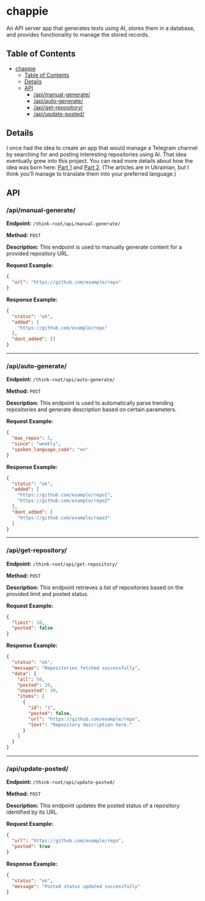 # chappie

An API server app that generates texts using AI, stores them in a database, and provides functionality to manage the stored records.

## Table of Contents
- [chappie](#chappie)
  - [Table of Contents](#table-of-contents)
  - [Details](#details)
  - [API](#api)
    - [/api/manual-generate/](#apimanual-generate)
    - [/api/auto-generate/](#apiauto-generate)
    - [/api/get-repository/](#apiget-repository)
    - [/api/update-posted/](#apiupdate-posted)

## Details

I once had the idea to create an app that would manage a Telegram channel by searching for and posting interesting repositories using AI. That idea eventually grew into this project. You can read more details about how the idea was born here: [Part 1](https://drukarnia.com.ua/articles/yak-chatgpt-vede-za-mene-kanal-v-telegram-i-u-nogo-ce-maizhe-vikhodit-chastina-1-VywRW) and [Part 2](https://drukarnia.com.ua/articles/yak-chatgpt-vede-za-mene-kanal-v-telegram-i-u-nogo-ce-maizhe-vikhodit-chastina-2-X9Yjz). (The articles are in Ukrainian, but I think you’ll manage to translate them into your preferred language.)

## API

### /api/manual-generate/

**Endpoint:** `/think-root/api/manual-generate/`

**Method:** `POST`

**Description:** This endpoint is used to manually generate content for a provided repository URL.

**Request Example:**
```json
{
  "url": "https://github.com/example/repo"
}
```

**Response Example:**
```json
{
  "status": "ok",
  "added": [
    "https://github.com/example/repo"
  ],
  "dont_added": []
}
```

---

### /api/auto-generate/

**Endpoint:** `/think-root/api/auto-generate/`

**Method:** `POST`

**Description:** This endpoint is used to automatically parse trending repositories and generate description based on certain parameters.

**Request Example:**
```json
{
  "max_repos": 5,
  "since": "weekly",
  "spoken_language_code": "en"
}
```

**Response Example:**
```json
{
  "status": "ok",
  "added": [
    "https://github.com/example/repo1",
    "https://github.com/example/repo2"
  ],
  "dont_added": [
    "https://github.com/example/repo3"
  ]
}
```

---

### /api/get-repository/

**Endpoint:** `/think-root/api/get-repository/`

**Method:** `POST`

**Description:** This endpoint retrieves a list of repositories based on the provided limit and posted status.

**Request Example:**
```json
{
  "limit": 10,
  "posted": false
}
```

**Response Example:**
```json
{
  "status": "ok",
  "message": "Repositories fetched successfully",
  "data": {
    "all": 50,
    "posted": 20,
    "unposted": 30,
    "items": [
      {
        "id": "1",
        "posted": false,
        "url": "https://github.com/example/repo",
        "text": "Repository description here."
      }
    ]
  }
}
```

---

### /api/update-posted/

**Endpoint:** `/think-root/api/update-posted/`

**Method:** `POST`

**Description:** This endpoint updates the posted status of a repository identified by its URL.

**Request Example:**
```json
{
  "url": "https://github.com/example/repo",
  "posted": true
}
```

**Response Example:**
```json
{
  "status": "ok",
  "message": "Posted status updated successfully"
}
```

